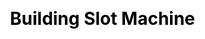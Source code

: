 ---
title: Building Slot Machine
layout: fruit_slot/fruit_slot_general
description: Free online building slot machine game, check how lucky you are.
js: ["js/game/fruit_slot/building_slot.js"]
css: ["css/game/fruit_slot/fruit_slot.css"]
---